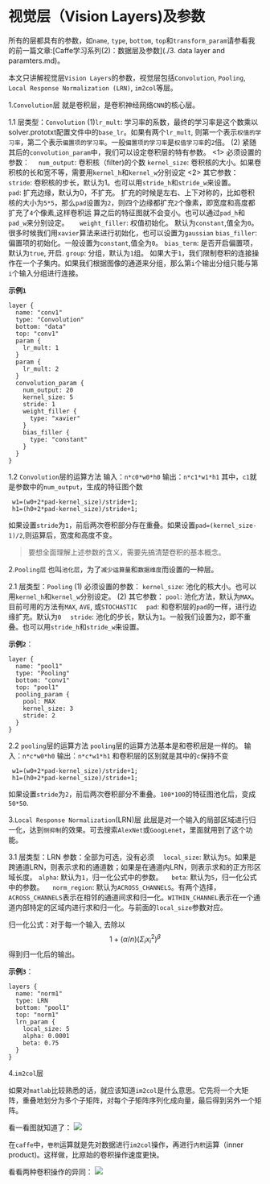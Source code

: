 # 视觉层（Vision Layers)及参数

所有的层都具有的参数，如`name`, `type`, `bottom`, `top`和`transform_param`请参看我的前一篇文章:[Caffe学习系列(2)：数据层及参数](./3. data layer and paramters.md)。

本文只讲解视觉层`Vision Layers`的参数，视觉层包括`Convolution`, `Pooling`, `Local Response Normalization (LRN)`, `im2col`等层。

1.`Convolution`层
 就是卷积层，是卷积神经网络`CNN`的核心层。

1.1 层类型：`Convolution`
 (1)`lr_mult`: 学习率的系数，最终的学习率是这个数乘以solver.prototxt配置文件中的`base_lr`。如果有两个`lr_mult`, 则第一个表示`权值的学习率`，第二个表示`偏置项的学习率`。一般`偏置项的学习率`是`权值学习率`的`2`倍。
 (2) 紧随其后的`convolution_param`中，我们可以设定卷积层的特有参数。
  <1> 必须设置的参数：
  　`num_output`: 卷积核（filter)的个数
    `kernel_size`: 卷积核的大小。如果卷积核的长和宽不等，需要用`kernel_h`和`kernel_w`分别设定
  <2> 其它参数：
  　`stride`: 卷积核的步长，默认为1。也可以用`stride_h`和`stride_w`来设置。
　　`pad`:  扩充边缘，默认为0，不扩充。 
      扩充的时候是左右、上下对称的，比如卷积核的大小为`5*5`，那么`pad`设置为`2`，则四个边缘都扩充`2`个像素，即宽度和高度都扩充了`4`个像素,这样卷积运  算之后的特征图就不会变小。也可以通过`pad_h`和`pad_w`来分别设定。
 　 `weight_filler`: 权值初始化。 默认为`constant`,值全为`0`。
      很多时候我们用`xavier`算法来进行初始化，也可以设置为`gaussian`
    `bias_filler`: 偏置项的初始化。一般设置为`constant`,值全为`0`。
    `bias_term`: 是否开启偏置项，默认为`true`, 开启.
    `group`: 分组，默认为`1`组。
      如果大于`1`，我们限制卷积的连接操作在一个子集内。如果我们根据图像的通道来分组，那么第`i`个输出分组只能与第`i`个输入分组进行连接。

**示例`1`**
```
layer {
  name: "conv1"
  type: "Convolution"
  bottom: "data"
  top: "conv1"
  param {
    lr_mult: 1
  }
  param {
    lr_mult: 2
  }
  convolution_param {
    num_output: 20
    kernel_size: 5
    stride: 1
    weight_filler {
      type: "xavier"
    }
    bias_filler {
      type: "constant"
    }
  }
}
```

1.2 `Convolution`层的运算方法
输入：`n*c0*w0*h0`
输出：`n*c1*w1*h1`
其中，`c1`就是参数中的`num_output`，生成的特征图个数
```
 w1=(w0+2*pad-kernel_size)/stride+1;
 h1=(h0+2*pad-kernel_size)/stride+1;
```
如果设置`stride`为`1`，前后两次卷积部分存在重叠。如果设置`pad=(kernel_size-1)/2`,则运算后，宽度和高度不变。

>要想全面理解上述参数的含义，需要先搞清楚卷积的基本概念。

2.`Pooling层`
也叫`池化层`，为了`减少运算量`和`数据维度`而设置的一种层。

2.1 层类型：`Pooling`
  (1) 必须设置的参数：
    `kernel_size`: 池化的核大小。也可以用`kernel_h`和`kernel_w`分别设定。
  (2) 其它参数：
    `pool`: 池化方法，默认为`MAX`。目前可用的方法有`MAX`, `AVE`, 或`STOCHASTIC`
  　`pad`: 和卷积层的`pad`的一样，进行边缘扩充。默认为`0`
  　`stride`: 池化的步长，默认为`1`。一般我们设置为`2`，即不重叠。也可以用`stride_h`和`stride_w`来设置。

**示例`2`**：
```
layer {
  name: "pool1"
  type: "Pooling"
  bottom: "conv1"
  top: "pool1"
  pooling_param {
    pool: MAX
    kernel_size: 3
    stride: 2
  }
}
```
2.2 `pooling`层的运算方法
  `pooling`层的运算方法基本是和卷积层是一样的。
输入：`n*c*w0*h0`
输出：`n*c*w1*h1`
和卷积层的区别就是其中的`c`保持不变
```
 w1=(w0+2*pad-kernel_size)/stride+1;
 h1=(h0+2*pad-kernel_size)/stride+1;
```
如果设置`stride`为`2`，前后两次卷积部分不重叠。`100*100`的特征图池化后，变成`50*50`.
 
3.`Local Response Normalization`(LRN)层
 此层是对一个输入的局部区域进行归一化，达到`侧抑制`的效果。可去搜索`AlexNet`或`GoogLenet`，里面就用到了这个功能。

3.1 层类型：LRN
参数：全部为可选，没有必须
　`local_size`: 默认为`5`。如果是跨通道LRN，则表示求和的通道数；如果是在通道内LRN，则表示求和的正方形区域长度。
  `alpha`: 默认为`1`，归一化公式中的参数。
　`beta`: 默认为`5`，归一化公式中的参数。
　`norm_region`: 默认为`ACROSS_CHANNELS`。有两个选择，`ACROSS_CHANNELS`表示在相邻的通道间求和归一化。`WITHIN_CHANNEL`表示在一个通道内部特定的区域内进行求和归一化。与前面的`local_size`参数对应。
 
归一化公式：对于每一个输入, 去除以<script type="text/javascript" src="http://cdn.mathjax.org/mathjax/latest/MathJax.js?config=default"></script>
$$1 + (\alpha/n)(\Sigma _ i x^2_ i)^\beta$$
得到归一化后的输出。

 
**示例`3`**：
```
layers {
  name: "norm1"
  type: LRN
  bottom: "pool1"
  top: "norm1"
  lrn_param {
    local_size: 5
    alpha: 0.0001
    beta: 0.75
  }
}
```

4.`im2col`层

如果对`matlab`比较熟悉的话，就应该知道`im2col`是什么意思。它先将一个大矩阵，重叠地划分为多个子矩阵，对每个子矩阵序列化成向量，最后得到另外一个矩阵。

看一看图就知道了：
![](http://images2015.cnblogs.com/blog/140867/201512/140867-20151224103800781-1819163043.png)

在`caffe`中，`卷积`运算就是先对数据进行`im2col`操作，再进行`内积`运算（inner product)。这样做，比原始的卷积操作速度更快。

看看两种卷积操作的异同：
![](http://images2015.cnblogs.com/blog/140867/201512/140867-20151224103937640-1245969956.jpg)
 